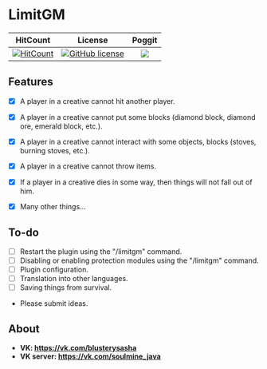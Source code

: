 # LimitGM

| HitCount | License | Poggit |
|:--:|:--:|:--:|
|[![HitCount](http://hits.dwyl.io/BlusterySasha-SoulMine/LimitGM.svg)](http://hits.dwyl.io/BlusterySasha-SoulMine/LimitGM)|[![GitHub license](https://img.shields.io/github/license/BlusterySasha-SoulMine/LimitGM.svg)](https://github.com/BlusterySasha-SoulMine/LimitGM/blob/master/LICENSE)|[![](https://poggit.pmmp.io/shield.state/LimitGM)](https://poggit.pmmp.io/p/LimitGM)

## __Features__
- [x] A player in a creative cannot hit another player.
- [x] A player in a creative cannot put some blocks (diamond block, diamond ore, emerald block, etc.).
- [x] A player in a creative cannot interact with some objects, blocks (stoves, burning stoves, etc.).
- [x] A player in a creative cannot throw items.
- [x] If a player in a creative dies in some way, then things will not fall out of him.
- [x] Many other things...


## __To-do__
- [ ] Restart the plugin using the "/limitgm" command.
- [ ] Disabling or enabling protection modules using the "/limitgm" command.
- [ ] Plugin configuration.
- [ ] Translation into other languages.
- [ ] Saving things from survival.
- Please submit ideas.


## __About__
- __VK: https://vk.com/blusterysasha__
- __VK server: https://vk.com/soulmine_java__
